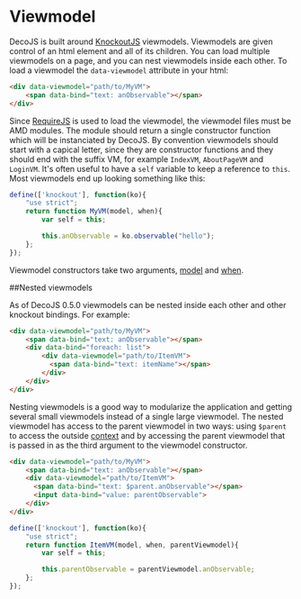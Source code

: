 <meta name="title" content="Viewmodel - DecoJS">

<div class="page-header">
  <h1>Viewmodel</h1>
</div>

DecoJS is built around [KnockoutJS](http://knockoutjs.com) viewmodels. Viewmodels are given control of an html element and all of its children. You can load multiple viewmodels on a page, and you can nest viewmodels inside each other. To load a viewmodel the `data-viewmodel` attribute in your html:

```html
<div data-viewmodel="path/to/MyVM">
    <span data-bind="text: anObservable"></span>
</div>
```

Since [RequireJS](http://requirejs.org) is used to load the viewmodel, the viewmodel files must be AMD modules. The module should return a single constructor function which will be instanciated by DecoJS. By convention viewmodels should start with a capical letter, since they are constructor functions and they should end with the suffix VM, for example `IndexVM`, `AboutPageVM` and `LoginVM`. It's often useful to have a `self` variable to keep a reference to `this`. Most viewmodels end up looking something like this:

```js
define(['knockout'], function(ko){
    "use strict";
    return function MyVM(model, when){
        var self = this;

        this.anObservable = ko.observable("hello");
    };
});
```

Viewmodel constructors take two arguments, [model](#/reference/model) and [when](#/reference/when). 

##Nested viewmodels

As of DecoJS 0.5.0 viewmodels can be nested inside each other and other knockout bindings. For example:

```html
<div data-viewmodel="path/to/MyVM">
    <span data-bind="text: anObservable"></span>
    <div data-bind="foreach: list">
        <div data-viewmodel="path/to/ItemVM">
          <span data-bind="text: itemName"></span>
        </div>
    </div>
</div>
```

Nesting viewmodels is a good way to modularize the application and getting several small viewmodels instead of a single large viewmodel. The nested viewmodel has access to the parent viewmodel in two ways: using `$parent` to access the outside [context](http://knockoutjs.com/documentation/binding-context.html) and by accessing the parent viewmodel that is passed in as the third argument to the viewmodel constructor.

```html
<div data-viewmodel="path/to/MyVM">
    <span data-bind="text: anObservable"></span>
    <div data-viewmodel="path/to/ItemVM">
      <span data-bind="text: $parent.anObservable"></span>
      <input data-bind="value: parentObservable">
    </div>
</div>
```

```js
define(['knockout'], function(ko){
    "use strict";
    return function ItemVM(model, when, parentViewmodel){
        var self = this;

        this.parentObservable = parentViewmodel.anObservable;
    };
});
```